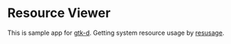 # Resource Viewer

This is sample app for [gtk-d](https://gtkd.org/). Getting system resource usage by [resusage](https://github.com/FreeSlave/resusage).

